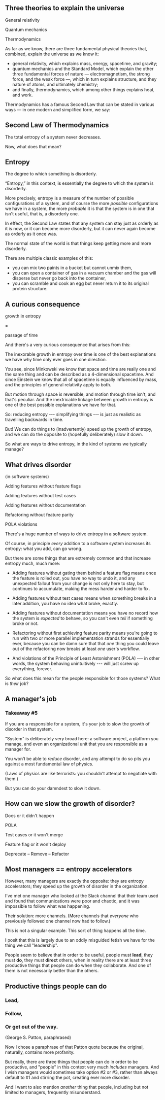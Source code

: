 ## Three theories to explain the universe

General relativity <!-- .element class="fragment fade-in-then-semi-out" -->

Quantum mechanics <!-- .element class="fragment fade-in-then-semi-out" -->

Thermodynamics <!-- .element class="fragment fade-in-then-semi-out" -->

<!-- Note -->
As far as we know, there are three fundamental physical theories that, combined, explain the universe as we know it: 

* general relativity, which explains mass, energy, spacetime, and gravity;
* quantum mechanics and the Standard Model, which explain the other three fundamental forces of nature — electromagnetism, the strong force, and the weak force —, which in turn explains structure, and they nature of atoms, and ultimately chemistry;
* and finally, thermodynamics, which among other things explains heat, and work.

Thermodynamics has a famous Second Law that can be stated in various ways — in one modern and simplified form, we say:


## Second Law of Thermodynamics

The total entropy of a system never decreases.

<!-- Note -->
Now, what does that mean?


## Entropy

The degree to which something is disorderly.

<!-- Note -->
“Entropy,” in this context, is essentially the degree to which the system is disorderly.

More precisely, entropy is a measure of the number of possible configurations of a system, and of course the more *possible* configurations we have in a system, the more *probable* it is that the system is in one that isn't useful, that is, a disorderly one.

In effect, the Second Law states that any system can stay just as orderly as it is now, or it can become more disorderly, but it can never again become as orderly as it once was.

The normal state of the world is that things keep getting more and more disorderly.

There are multiple classic examples of this: 

* you can mix two paints in a bucket but cannot unmix them, 
* you can open a container of gas in a vacuum chamber and the gas will disperse but never go back into the container, 
* you can scramble and cook an egg but never return it to its original protein structure.


## A curious consequence

growth in entropy

=

passage of time

<!-- Note -->
And there's a very curious consequence that arises from this:

The inexorable growth in entropy over time is one of the best explanations we have why time only ever goes in one direction.

You see, since Minkowski we know that space and time are really one and the same thing and can be described as a 4-dimensional spacetime.
And since Einstein we know that all of spacetime is equally influenced by mass, and the principles of general relativity apply to both.

But motion through space is reversible, and motion through time isn't, and that's peculiar.
And the inextricable linkage between growth in entropy is one of the best possible explanations we have for that.

So: reducing entropy --- simplifying things --- is just as realistic as travelling backwards in time.

But!
We can do things to (inadvertently) speed up the growth of entropy, and we can do the opposite to (hopefully deliberately) slow it down.

So what are ways to drive entropy, in the kind of systems we typically manage?


<!-- .slide: data-timing="90" -->
## What drives disorder 

(in software systems)

Adding features without feature flags <!-- .element class="fragment fade-in-then-semi-out" -->

Adding features without test cases <!-- .element class="fragment fade-in-then-semi-out" -->

Adding features without documentation <!-- .element class="fragment fade-in-then-semi-out" -->

Refactoring without feature parity <!-- .element class="fragment fade-in-then-semi-out" -->

POLA violations <!-- .element class="fragment fade-in-then-semi-out" -->

<!-- Note -->
There's a huge number of ways to drive entropy in a software system.

Of course, in principle *every* addition to a software system increases its entropy: what you add, can go wrong.

But there are some things that are extremely common and that increase entropy much, much more:

* Adding features without gating them behind a feature flag means once the feature is rolled out, you have no way to undo it, and any unexpected fallout from your change is not only here to stay, but continues to accumulate, making the mess harder and harder to fix.

* Adding features without test cases means when something breaks in a later addition, you have no idea what broke, exactly.

* Adding features without documentation means you have no record how the system is *expected* to behave, so you can't even *tell* if something broke or not.

* Refactoring without first achieving feature parity means you're going to run with two or more parallel implementation strands for essentially ever, because you can be damn sure that that *one* thing you could leave out of the refactoring now breaks at least *one* user's workflow.

* And violations of the Principle of Least Astonishment (POLA) --- in other words, the system behaving unintuitively --- will just screw up everything, forever.

So what does this mean for the people responsible for those systems?
What is *their* job?


## A manager's job <!-- .element class="hidden" -->

### Takeaway #5
If you are a responsible for a system, it's your job to slow the growth of disorder in that system.

<!-- Note -->
"System" is deliberately very broad here: a software project, a platform you manage, and even an organizational unit that you are responsible as a manager for. 

You won’t be able to *reduce* disorder, and any attempt to do so pits you against a most fundamental law of physics.

(Laws of physics are like terrorists: you shouldn’t attempt to negotiate with them.) 

But you can do your damndest to slow it down.


## How can we slow the growth of disorder? <!-- .element class="hidden" -->

Docs or it didn't happen <!-- .element class="fragment fade-in-then-semi-out" -->

POLA <!-- .element class="fragment fade-in-then-semi-out" -->

Test cases or it won't merge <!-- .element class="fragment fade-in-then-semi-out" -->

Feature flag or it won't deploy <!-- .element class="fragment fade-in-then-semi-out" -->

Deprecate – Remove – Refactor <!-- .element class="fragment fade-in-then-semi-out" -->


## Most managers == entropy accelerators

<!-- Note -->
However, many managers are exactly the opposite: they are entropy accelerators; they speed up the growth of disorder in the organization.

I've met one manager who looked at the Slack channel that their team used and found that communications were poor and chaotic, and it was impossible to follow what was happening.

Their solution: more channels.
(More channels that *everyone* who previously followed one channel now had to follow.)

This is not a singular example.
This sort of thing happens all the time.

I posit that this is largely due to an oddly misguided fetish we have for the thing we call "leadership".

People seem to believe that in order to be useful, people must **lead**, they must **do**, they must **direct** others, when in reality there are at least three productive things that people can do when they collaborate.
And one of them is not necessarily better than the others.


## Productive things people can do <!-- .element class="hidden" -->

### Lead,

### Follow,

### Or get out of the way.

(George S. Patton, paraphrased)

<!-- Note -->
Now I chose a paraphrase of that Patton quote because the original, naturally, contains more profanity.

But really, there are three things that people can do in order to be productive, and "people" in this context very much *includes* managers.
And I wish managers would sometimes take option #2 or #3, rather than always default to #1 and stirring the pot, creating ever more disorder.

And I want to also mention *another* thing that people, including but not limited to managers, frequently misunderstand.
